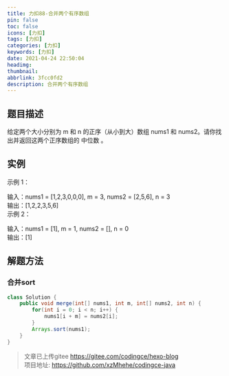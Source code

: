 ```yaml
---
title: 力扣88-合并两个有序数组
pin: false
toc: false
icons: [力扣]
tags: [力扣]
categories: [力扣]
keywords: [力扣]
date: 2021-04-24 22:50:04
headimg: 
thumbnail: 
abbrlink: 3fcc0fd2
description: 合并两个有序数组
---
```


## 题目描述
给定两个大小分别为 m 和 n 的正序（从小到大）数组 nums1 和 nums2。请你找出并返回这两个正序数组的 中位数 。

## 实例
示例 1：       

输入：nums1 = [1,2,3,0,0,0], m = 3, nums2 = [2,5,6], n = 3       
输出：[1,2,2,3,5,6]       
示例 2：       

输入：nums1 = [1], m = 1, nums2 = [], n = 0       
输出：[1]       



## 解题方法

### 合并sort

```java
class Solution {
    public void merge(int[] nums1, int m, int[] nums2, int n) {
        for(int i = 0; i < n; i++) {
            nums1[i + m] = nums2[i];
        }
        Arrays.sort(nums1);
    }
}
```


>文章已上传gitee https://gitee.com/codingce/hexo-blog   
>项目地址: https://github.com/xzMhehe/codingce-java